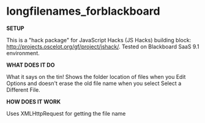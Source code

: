 # longfilenames_forblackboard

**SETUP**

This is a "hack package" for JavaScript Hacks (JS Hacks) building block: http://projects.oscelot.org/gf/project/jshack/. Tested on Blackboard SaaS 9.1 environment.

**WHAT DOES IT DO**

What it says on the tin! Shows the folder location of files when you Edit Options and doesn't erase the old file name when you select Select a Different File.

**HOW DOES IT WORK**

Uses XMLHttpRequest for getting the file name
